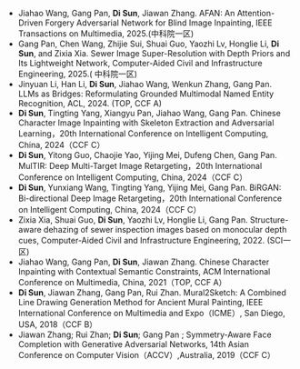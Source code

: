 - Jiahao Wang, Gang Pan, **Di Sun**, Jiawan Zhang. AFAN: An Attention-Driven Forgery Adversarial Network for Blind Image Inpainting, IEEE Transactions on Multimedia, 2025.(中科院一区)
- Gang Pan, Chen Wang, Zhijie Sui, Shuai Guo, Yaozhi Lv, Honglie Li, **Di Sun**, and Zixia Xia. Sewer Image Super-Resolution with Depth Priors and Its Lightweight Network, Computer-Aided Civil and Infrastructure Engineering, 2025.( 中科院一区)
- Jinyuan Li, Han Li, **Di Sun**, Jiahao Wang, Wenkun Zhang, Gang Pan. LLMs as Bridges: Reformulating Grounded Multimodal Named Entity Recognition, ACL, 2024. (TOP, CCF A)
- **Di Sun**, Tingting Yang, Xiangyu Pan, Jiahao Wang, Gang Pan. Chinese Character Image Inpainting with Skeleton Extraction and Adversarial Learning，20th International Conference on Intelligent Computing, China, 2024（CCF C）
- **Di Sun**, Yitong Guo, Chaojie Yao, Yijing Mei, Dufeng Chen, Gang Pan. MulTIR: Deep Multi-Target Image Retargeting，20th International Conference on Intelligent Computing, China, 2024（CCF C）
- **Di Sun**, Yunxiang Wang, Tingting Yang, Yijing Mei, Gang Pan. BiRGAN: Bi-directional Deep Image Retargeting，20th International Conference on Intelligent Computing, China, 2024（CCF C）
- Zixia Xia, Shuai Guo, **Di Sun**, Yaozhi Lv, Honglie Li, Gang Pan. Structure-aware dehazing of sewer inspection images based on monocular depth cues, Computer-Aided Civil and Infrastructure Engineering, 2022. (SCI一区)
- Jiahao Wang, Gang Pan, **Di Sun**, Jiawan Zhang. Chinese Character Inpainting with Contextual Semantic Constraints, ACM International Conference on Multimedia, China, 2021（TOP, CCF A）
- **Di Sun**, Jiawan Zhang, Gang Pan, Rui Zhan. Mural2Sketch: A Combined Line Drawing Generation Method for Ancient Mural Painting, IEEE International Conference on Multimedia and Expo（ICME）, San Diego, USA, 2018（CCF B）
- Jiawan Zhang; Rui Zhan; **Di Sun**; Gang Pan ; Symmetry-Aware Face Completion with Generative Adversarial Networks, 14th Asian Conference on Computer Vision（ACCV）,Australia, 2019（CCF C）



